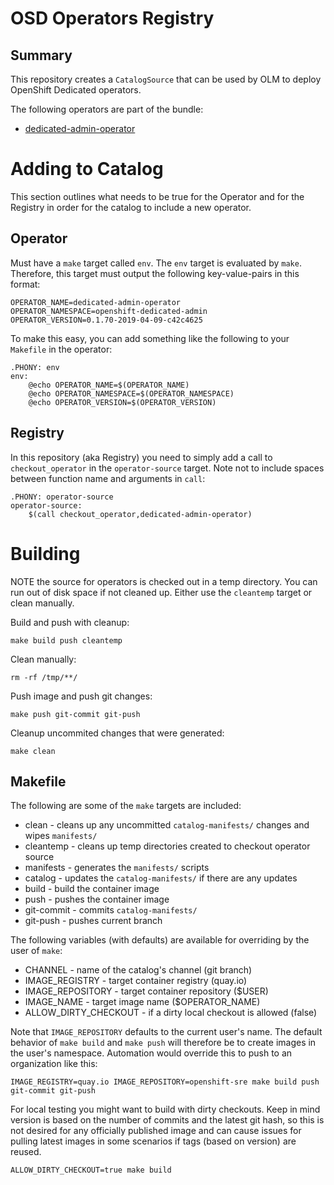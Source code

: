 # OSD Operators Registry

## Summary

This repository creates a `CatalogSource` that can be used by OLM to deploy OpenShift Dedicated operators.

The following operators are part of the bundle:

- [dedicated-admin-operator](https://github.com/openshift/dedicated-admin-operator.git)

# Adding to Catalog

This section outlines what needs to be true for the Operator and for the Registry in order for the catalog to include a new operator.

## Operator

Must have a `make` target called `env`.  The `env` target is evaluated by `make`.  Therefore, this target must output the following key-value-pairs in this format:

```
OPERATOR_NAME=dedicated-admin-operator
OPERATOR_NAMESPACE=openshift-dedicated-admin
OPERATOR_VERSION=0.1.70-2019-04-09-c42c4625
```

To make this easy, you can add something like the following to your `Makefile` in the operator:

```
.PHONY: env
env:
    @echo OPERATOR_NAME=$(OPERATOR_NAME)
    @echo OPERATOR_NAMESPACE=$(OPERATOR_NAMESPACE)
    @echo OPERATOR_VERSION=$(OPERATOR_VERSION)
```

## Registry

In this repository (aka Registry) you need to simply add a call to `checkout_operator` in the `operator-source` target.  Note not to include spaces between function name and arguments in `call`:

```
.PHONY: operator-source
operator-source: 
	$(call checkout_operator,dedicated-admin-operator)
```

# Building

NOTE the source for operators is checked out in a temp directory.
You can run out of disk space if not cleaned up.  Either use the `cleantemp` target or clean manually.

Build and push with cleanup:
```
make build push cleantemp
```

Clean manually:
```
rm -rf /tmp/**/
```

Push image and push git changes:
```
make push git-commit git-push
```

Cleanup uncommited changes that were generated:
```
make clean
```

## Makefile

The following are some of the `make` targets are included:

- clean - cleans up any uncommitted `catalog-manifests/` changes and wipes `manifests/`
- cleantemp - cleans up temp directories created to checkout operator source
- manifests - generates the `manifests/` scripts
- catalog - updates the `catalog-manifests/` if there are any updates
- build - build the container image
- push - pushes the container image
- git-commit - commits `catalog-manifests/`
- git-push - pushes current branch

The following variables (with defaults) are available for overriding by the user of `make`:

- CHANNEL - name of the catalog's channel (git branch)
- IMAGE_REGISTRY - target container registry (quay.io)
- IMAGE_REPOSITORY - target container repository ($USER)
- IMAGE_NAME - target image name ($OPERATOR_NAME)
- ALLOW_DIRTY_CHECKOUT - if a dirty local checkout is allowed (false)

Note that `IMAGE_REPOSITORY` defaults to the current user's name.  The default behavior of `make build` and `make push` will therefore be to create images in the user's namespace.  Automation would override this to push to an organization like this:

```
IMAGE_REGISTRY=quay.io IMAGE_REPOSITORY=openshift-sre make build push git-commit git-push
```

For local testing you might want to build with dirty checkouts.  Keep in mind version is based on the number of commits and the latest git hash, so this is not desired for any officially published image and can cause issues for pulling latest images in some scenarios if tags (based on version) are reused.

```
ALLOW_DIRTY_CHECKOUT=true make build
```

